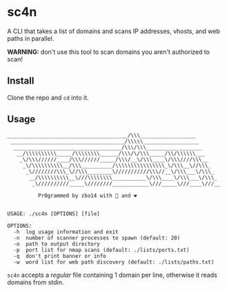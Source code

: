 # sc4n

A CLI that takes a list of domains and scans IP addresses, vhosts, and web paths in parallel.

**WARNING:** don't use this tool to scan domains you aren't authorized to scan!

## Install

Clone the repo and `cd` into it.

## Usage

```
_______________________________________/\\\__________________
 _____________________________________/\\\\\__________________
  ___________________________________/\\\/\\\__________________
   __/\\\\\\\\\\_____/\\\\\\\\______/\\\/\/\\\_____/\\/\\\\\\___
    _\/\\\//////____/\\\//////_____/\\\/__\/\\\____\/\\\////\\\__
     _\/\\\\\\\\\\__/\\\__________/\\\\\\\\\\\\\\\\_\/\\\__\//\\\_
      _\////////\\\_\//\\\________\///////////\\\//__\/\\\___\/\\\_
       __/\\\\\\\\\\__\///\\\\\\\\___________\/\\\____\/\\\___\/\\\_
        _\//////////_____\////////____________\///_____\///____\///__

          Pr0grammed by zbo14 with 🤖 and ❤️


USAGE: ./sc4n [OPTIONS] [file]

OPTIONS:
  -h  log usage information and exit
  -n  number of scanner processes to spawn (default: 20)
  -o  path to output directory
  -p  port list for nmap scans (default: ./lists/ports.txt)
  -q  don't print banner or info
  -w  word list for web path discovery (default: ./lists/paths.txt)
```

`sc4n` accepts a *regular* file containing 1 domain per line, otherwise it reads domains from stdin.

